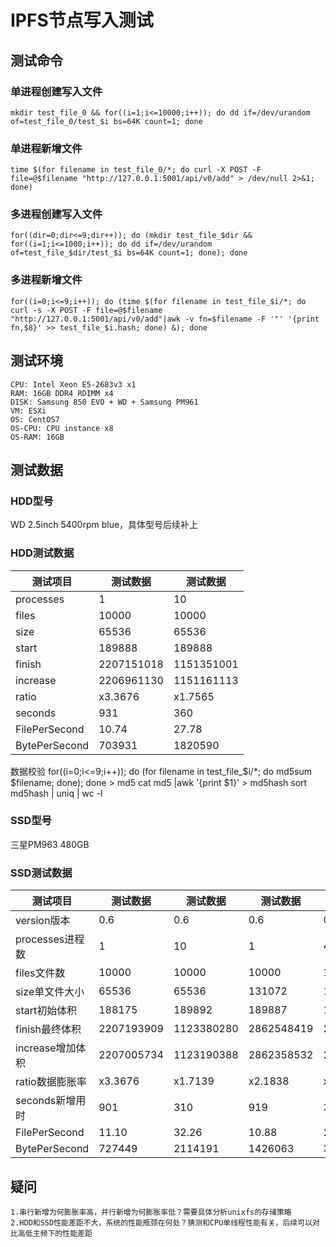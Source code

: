 # IPFS节点写入测试

## 测试命令

### 单进程创建写入文件

```text
mkdir test_file_0 && for((i=1;i<=10000;i++)); do dd if=/dev/urandom of=test_file_0/test_$i bs=64K count=1; done
```

### 单进程新增文件

```text
time $(for filename in test_file_0/*; do curl -X POST -F file=@$filename "http://127.0.0.1:5001/api/v0/add" > /dev/null 2>&1; done)
```

### 多进程创建写入文件

```text
for((dir=0;dir<=9;dir++)); do (mkdir test_file_$dir && for((i=1;i<=1000;i++)); do dd if=/dev/urandom of=test_file_$dir/test_$i bs=64K count=1; done); done
```

### 多进程新增文件

```text
for((i=0;i<=9;i++)); do (time $(for filename in test_file_$i/*; do curl -s -X POST -F file=@$filename "http://127.0.0.1:5001/api/v0/add"|awk -v fn=$filename -F '"' '{print fn,$8}' >> test_file_$i.hash; done) &); done
```

## 测试环境

```text
CPU: Intel Xeon E5-2683v3 x1
RAM: 16GB DDR4 RDIMM x4
DISK: Samsung 850 EVO + WD + Samsung PM961
VM: ESXi
OS: CentOS7
OS-CPU: CPU instance x8
OS-RAM: 16GB
```

## 测试数据

### HDD型号

WD 2.5inch 5400rpm blue，具体型号后续补上

### HDD测试数据

|测试项目|测试数据|测试数据|
| ----- | ----- | ----- |
|processes|1|10|
|files|10000|10000|
|size|65536|65536|
|start|189888|189888|
|finish|2207151018|1151351001|
|increase|2206961130|1151161113|
|ratio|x3.3676|x1.7565|
|seconds|931|360|
|FilePerSecond|10.74|27.78|
|BytePerSecond|703931|1820590|

数据校验
for((i=0;i<=9;i++)); do (for filename in test_file_$i/*; do md5sum $filename; done); done > md5
cat md5 |awk '{print $1}' > md5hash
sort md5hash | uniq | wc -l

### SSD型号

三星PM963 480GB

### SSD测试数据

|测试项目|测试数据|测试数据|测试数据|测试数据|测试数据|测试数据|测试数据|测试数据|
|-----|-----|-----|-----|-----|-----|-----|-----|-----|
|version版本|0.6|0.6|0.6|0.6|0.6|0.6|0.7|0.7|
|processes进程数|1|10|1|4|10|20|1|10|
|files文件数|10000|10000|10000|10000|10000|10000|10000|10000|
|size单文件大小|65536|65536|131072|131072|131072|131072|65536|65536|
|start初始体积|188175|189892|189887|189885|188177|188178|185610|185610|
|finish最终体积|2207193909|1123380280|2862548419|2545336627|1774308410|1805547825|2207340905|1120866245|
|increase增加体积|2207005734|1123190388|2862358532|2545146742|1774120233|1805359647|2207155295|1120680635|
|ratio数据膨胀率|x3.3676|x1.7139|x2.1838|x1.9418|1.3535|x1.3774|x3.3679|1.7100|
|seconds新增用时|901|310|919|355|328|301|845|294|
|FilePerSecond|11.10|32.26|10.88|28.17|30.49|33.22|11.83|34.01|
|BytePerSecond|727449|2114191|1426063|3692298|3996385|4354211|775290|2228879|

## 疑问

```text
1.串行新增为何膨胀率高，并行新增为何膨胀率低？需要具体分析unixfs的存储策略
2.HDD和SSD性能差距不大，系统的性能瓶颈在何处？猜测和CPU单线程性能有关，后续可以对比高低主频下的性能差距
```
